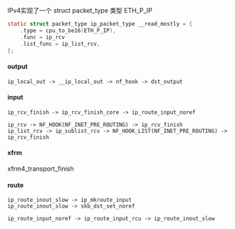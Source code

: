 IPv4实现了一个 struct packet_type 类型 ETH_P_IP

```c
static struct packet_type ip_packet_type __read_mostly = {
    .type = cpu_to_be16(ETH_P_IP),
    .func = ip_rcv
    .list_func = ip_list_rcv,
};
```




#### output

```
ip_local_out -> __ip_local_out -> nf_hook -> dst_output
```



#### input

```
ip_rcv_finish -> ip_rcv_finish_core -> ip_route_input_noref

ip_rcv -> NF_HOOK(NF_INET_PRE_ROUTING) -> ip_rcv_finish
ip_list_rcv -> ip_sublist_rcv -> NF_HOOK_LIST(NF_INET_PRE_ROUTING) -> ip_rcv_finish
```


#### xfrm


xfrm4_transport_finish



#### route

```
ip_route_inout_slow -> ip_mkroute_input
ip_route_inout_slow -> skb_dst_set_noref

ip_route_input_noref -> ip_route_input_rcu -> ip_route_inout_slow
```